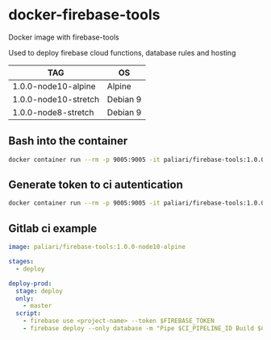 # docker-firebase-tools
Docker image with firebase-tools

Used to deploy firebase cloud functions, database rules and hosting

| TAG                  | OS        |
|----------------------|-----------|
| 1.0.0-node10-alpine  | Alpine    |
| 1.0.0-node10-stretch | Debian 9  |
| 1.0.0-node8-stretch  | Debian 9  |

## Bash into the container

```bash
docker container run --rm -p 9005:9005 -it paliari/firebase-tools:1.0.0-node10-alpine sh
```

## Generate token to ci autentication

```bash
docker container run --rm -p 9005:9005 -it paliari/firebase-tools:1.0.0-node10-alpine firebase login:ci
```

## Gitlab ci example

```yml
image: paliari/firebase-tools:1.0.0-node10-alpine

stages:
  - deploy

deploy-prod:
  stage: deploy
  only:
    - master
  script:
    - firebase use <project-name> --token $FIREBASE_TOKEN
    - firebase deploy --only database -m "Pipe $CI_PIPELINE_ID Build $CI_BUILD_ID" --token $FIREBASE_TOKEN
```
